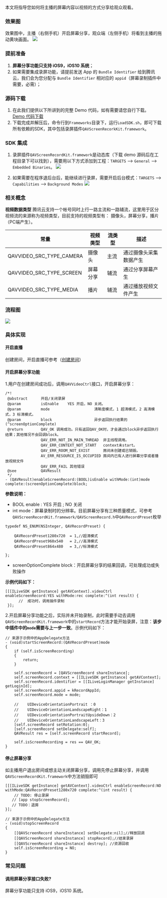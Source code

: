 本文将指导您如何将主播的屏幕内容以视频的方式分享给观众观看。
### 效果图
效果图中，主播（右侧手机）开启屏幕分享，观众端（左侧手机）将看到主播的拖动黄块画面。
![](https://main.qcloudimg.com/raw/570051276c21297d4556d4044f197d97.gif)

### 提前准备
1. **屏幕分享功能只支持 iOS9，iOS10 系统**；
2. 如果需要集成录屏功能，请提前发送 App 的 `Bundle Identifier` 给到腾讯云，我们会为您分配与 `Bundle Identifier` 相对应的 `appid`（屏幕录制插件中需要，必需）；


### 源码下载
1. 在此我们提供以下所讲到的完整 Demo 代码，如有需要请您自行下载。 [Demo 代码下载](	http://dldir1.qq.com/hudongzhibo/ILiveSDK/Demo/iOS/SreenRecord_Demo.zip)
2. 下载完成并解压后，命令行到`Frameworks`目录下，运行`LoadSDK.sh`，即可下载所有依赖的SDK，其中包括录屏插件`QAVScreenRecorkKit.framework`。

### SDK 集成
1. 录屏插件`QAVScreenRecordKit.framework`是动态库（下载 demo 源码后在工程目录下可以找到），需要用以下方式添加到工程：`TARGETS` --> `General` --> `Embedded Binaries`。
![](https://main.qcloudimg.com/raw/3dffb25a3400b2a1ae690c59a3ef263e.png)

2. 如果需要在程序退后台后，能继续进行录屏，需要开启后台模式：`TARGETS` --> `Capabilities` --> `Background Modes`
![](https://main.qcloudimg.com/raw/3b749f3ba5dfcc09bf4c8d44cd4afba6.png)


### 相关概念
**视频数据类型**
 腾讯云支持一个帐号同时上行一路主流和一路辅流，这里用于区分视频流的来源称为视频类型，目前支持的视频类型有： 摄像头，屏幕分享，播片（PC端产生）。

|常量|视频类型|流类型|描述|
|--|--|--|--|
|QAVVIDEO_SRC_TYPE_CAMERA|摄像头|主流|通过摄像头采集数据产生|
|QAVVIDEO_SRC_TYPE_SCREEN|屏幕分享|辅流|通过分享屏幕产生|
|QAVVIDEO_SRC_TYPE_MEDIA|播片|辅流|通过播放视频文件产生|

### 流程图
![](https://main.qcloudimg.com/raw/9689580d2f0a701d490f36c2603f97a4.png)

### 具体实现

#### 开启直播
创建房间，开启直播可参考（[创建房间](https://cloud.tencent.com/document/product/647/16811)）

#### 开启屏幕分享功能

1.用户在创建房间成功后，调用`QAVVideoCtrl`接口，开启屏幕分享：

```
/*!
 @abstract      开启/关闭录屏
 @param         isEnable    YES 开启，NO 关闭。
 @param         mode                    清晰度模式，1 超清模式，2 高清模式，3 标清模式。
 @param         block                   异步返回执行结果的 (^screenOptionComplete)
 @return        QAV_OK 调用成功。只有返回QAV_OK时，才会通过block异步返回执行结果；其他情况不会回调block。
                QAV_ERR_NOT_IN_MAIN_THREAD  非主线程调用。
                QAV_ERR_CONTEXT_NOT_START   context未start。
                QAV_ERR_ROOM_NOT_EXIST      房间未创建或已销毁。
                AV_ERR_RESOURCE_IS_OCCUPIED 房间内已有人进行屏幕分享或者播放视频文件
                QAV_ERR_FAIL 其他错误
 @see           QAVResult
 */
- (QAVResult)enableScreenRecord:(BOOL)isEnable withMode:(int)mode complete:(screenOptionComplete)block;
```

**参数说明：**

* BOOL enable : YES 开启 ; NO 关闭
* int mode：屏幕录制时的分辨率。目前屏幕分享有三种质量模式，可参考`QAVScreenRecordKit.framework/QAVScreenRecord.h`中`QAVRecordPreset`枚举

```
typedef NS_ENUM(NSInteger, QAVRecordPreset) {
    
    QAVRecordPreset1280x720  = 1,//超清模式
    QAVRecordPreset960x540   = 2,//高清模式
    QAVRecordPreset864x480   = 3,//标清模式
    
};
```
* screenOptionComplete block：开启屏幕分享的结果回调，可处理成功或失败操作

**示例代码如下：**

```
[[[ILiveSDK getInstance] getAVContext].videoCtrl enableScreenRecord:YES withMode:rec complete:^(int result) {
      //  成功时，调用插件录制
 }];
```
2.开启屏幕分享功能之后，实际并未开始录制，此时需要手动去调用`QAVScreenRecordKit.framework`中的`startRecord`方法才能开始录屏，注意：**该步中插件中的`mode`需要与上一步一致**。示例代码如下：

```
// 来源于示例中的AppDelegate方法
- (void)startScreenRecord:(QAVRecordPreset)mode
{
    if (self.isScreenRecording)
    {
        return;
    }
    
    self.screenRecord = [QAVScreenRecord shareInstance];
    self.screenRecord.context = [[ILiveSDK getInstance] getAVContext];
    self.screenRecord.identifier = [[ILiveLoginManager getInstance] getLoginId];
    self.screenRecord.appid = kRecordAppId;
    self.screenRecord.mode = mode;
    
    //    UIDeviceOrientationPortrait ：0
    //    UIDeviceOrientationLandscapeRight：1
    //    UIDeviceOrientationPortraitUpsideDown：2
    //    UIDeviceOrientationLandscapeLeft：3
    [self.screenRecord setRotation:0];
    [self.screenRecord setDelegate:self];
    QAVResult res = [self.screenRecord startRecord];
    
    self.isScreenRecording = res == QAV_OK;
}
```

#### 停止屏幕分享
如主播用户退出房间或想主动关闭屏幕分享，调用先停止屏幕分享，并调用`QAVScreenRecordKit.framework`中方法销毁即可

```
[[[ILiveSDK getInstance] getAVContext].videoCtrl enableScreenRecord:NO withMode:QAVRecordPreset1280x720 complete:^(int result) {
 	// TODO: 停止录屏
   // [app stopScreenRecord];     
   // TODO：退房
}];

// 来源于示例中的AppDelegate方法
- (void)stopScreenRecord
{
    [[QAVScreenRecord shareInstance] setDelegate:nil];//释放回调
    [[QAVScreenRecord shareInstance] stopRecord];//结束录屏
    [[QAVScreenRecord shareInstance] destroy]; //资源回收
    self.isScreenRecording = NO;
}
```

### 常见问题
#### 调用屏幕分享接口失败?
屏幕分享功能只支持 iOS9，iOS10 系统。

